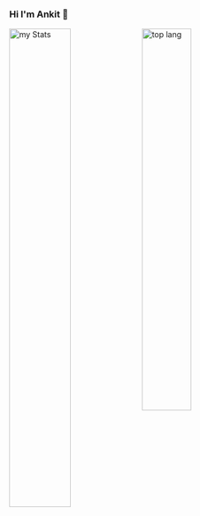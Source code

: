 ### Hi I'm Ankit 👋

<img alt="my Stats" align="left" width="47%" src="https://github-readme-stats.vercel.app/api?username=ankittkamal&show_icons=true"/>

<img  alt="top lang" align="left" width="42%" src="https://github-readme-stats.vercel.app/api/top-langs/?username=ankittkamal&layout=compact" />
